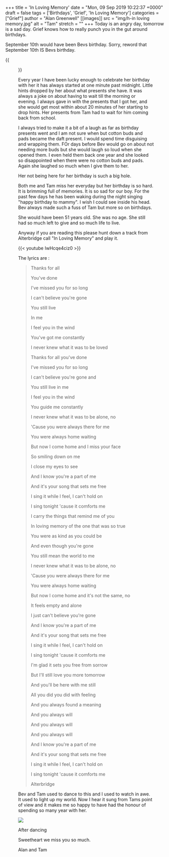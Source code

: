 +++
title = 'In Loving Memory'
date = "Mon, 09 Sep 2019 10:22:37 +0000"
draft = false
tags = ['Birthdays', 'Grief', 'In Loving Memory']
categories = ["Grief"]
author = "Alan Greenwell"
[[images]]
  src = "img/h-in loving memory.jpg"
  alt = "Tam"
  stretch = ""
+++
Today is an angry day, tomorrow is a sad day. Grief knows how to really punch you in the gut around birthdays.
<!--more-->
September 10th would have been Bevs birthday. Sorry, reword that September 10th IS Bevs birthday.

{{<figure src = "/img/h-letter to the ones i have lost.jpg" caption = "Birthday Girl">}}

Every year I have been lucky enough to celebrate her birthday with her it has always started at one minute past midnight. Little hints dropped by her about what presents she have. It was always a joke on about having to wait till the morning or evening. I always gave in with the presents that I got her, and she would get most within about 20 minutes of her starting to drop hints. Her presents from Tam had to wait for him coming back from school.

I always tried to make it a bit of a laugh as far as birthday presents went and I am not sure when but cotton buds and pads became the daft present. I would spend time disguising and wrapping them. FOr days before Bev would go on about not needing more buds but she would laugh so loud when she opened them. I even held them back one year and she looked so disappointed when there were no cotton buds and pads. Again she laughed so much when I give them to her.

Her not being here for her birthday is such a big hole.

Both me and Tam miss her everyday but her birthday is so hard. It is brimming full of memories. It is so sad for our boy. For the past few days he has been waking during the night singing "happy birthday to mammy". I wish I could see inside his head. Bev always made such a fuss of Tam but more so on birthdays.

She would have been 51 years old. She was no age. She still had so much left to give and so much life to live.

Anyway if you are reading this please hunt down a track from Alterbridge call "In Loving Memory" and play it.

{{< youtube IwHcqe4ciz0 >}}

The lyrics are :

> Thanks for all
> 
> You've done
> 
> I've missed you for so long
> 
> I can't believe you're gone
> 
> You still live
> 
> In me
> 
> I feel you in the wind
> 
> You've got me constantly
> 
> I never knew what it was to be loved
> 
> Thanks for all you've done
> 
> I've missed you for so long
> 
> I can't believe you're gone and
> 
> You still live in me
> 
> I feel you in the wind
> 
> You guide me constantly
> 
> I never knew what it was to be alone, no
> 
> 'Cause you were always there for me
> 
> You were always home waiting
> 
> But now I come home and I miss your face
> 
> So smiling down on me
> 
> I close my eyes to see
> 
> And I know you're a part of me
> 
> And it's your song that sets me free
> 
> I sing it while I feel, I can't hold on
> 
> I sing tonight 'cause it comforts me
> 
> I carry the things that remind me of you
> 
> In loving memory of the one that was so true
> 
> You were as kind as you could be
> 
> And even though you're gone
> 
> You still mean the world to me
> 
> I never knew what it was to be alone, no
> 
> 'Cause you were always there for me
> 
> You were always home waiting
> 
> But now I come home and it's not the same, no
> 
> It feels empty and alone
> 
> I just can't believe you're gone
> 
> And I know you're a part of me
> 
> And it's your song that sets me free
> 
> I sing it while I feel, I can't hold on
> 
> I sing tonight 'cause it comforts me
> 
> I'm glad it sets you free from sorrow
> 
> But I'll still love you more tomorrow
> 
> And you'll be here with me still
> 
> All you did you did with feeling
> 
> And you always found a meaning
> 
> And you always will
> 
> And you always will
> 
> And you always will
> 
> And I know you're a part of me
> 
> And it's your song that sets me free
> 
> I sing it while I feel, I can't hold on
> 
> I sing tonight 'cause it comforts me
> 
> Alterbridge

Bev and Tam used to dance to this and I used to watch in awe. It used to light up my world. Now I hear it sung from Tams point of view and it makes me so happy to have had the honour of spending so many year with her.

![](https://ghostdogs.co.uk/wp-content/uploads/2019/07/FullSizeRender-2-768x1024.jpeg)

After dancing

Sweetheart we miss you so much.

Alan and Tam